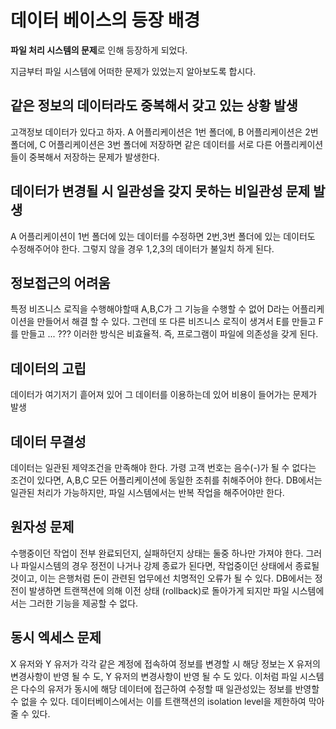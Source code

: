 # 데이터 베이스의 등장 배경

**파일 처리 시스템의 문제**로 인해 등장하게 되었다.

지금부터 파일 시스템에 어떠한 문제가 있었는지 알아보도록 합시다.

## 같은 정보의 데이터라도 중복해서 갖고 있는 상황 발생

고객정보 데이터가 있다고 하자. A 어플리케이션은 1번 폴더에, B 어플리케이션은 2번 폴더에, C 어플리케이션은 3번 폴더에 저장하면 같은 데이터를 서로 다른 어플리케이션들이 중복해서 저장하는 문제가 발생한다.

## 데이터가 변경될 시 일관성을 갖지 못하는 비일관성 문제 발생

A 어플리케이션이 1번 폴더에 있는 데이터를 수정하면 2번,3번 폴더에 있는 데이터도 수정해주어야 한다. 그렇지 않을 경우 1,2,3의 데이터가 불일치 하게 된다.

## 정보접근의 어려움

특정 비즈니스 로직을 수행해야할때 A,B,C가 그 기능을 수행할 수 없어 D라는 어플리케이션을 만들어서 해결 할 수 있다. 그런데 또 다른 비즈니스 로직이 생겨서 E를 만들고 F를 만들고 ... ??? 이러한 방식은 비효율적. 즉, 프로그램이 파일에 의존성을 갖게 된다.

## 데이터의 고립

데이터가 여기저기 흩어져 있어 그 데이터를 이용하는데 있어 비용이 들어가는 문제가 발생

## 데이터 무결성

데이터는 일관된 제약조건을 만족해야 한다. 가령 고객 번호는 음수(-)가 될 수 없다는 조건이 있다면, A,B,C 모든 어플리케이션에 동일한 조취를 취해주어야 한다. DB에서는 일관된 처리가 가능하지만, 파일 시스템에서는 반복 작업을 해주어야만 한다.

## 원자성 문제

수행중이던 작업이 전부 완료되던지, 실패하던지 상태는 둘중 하나만 가져야 한다. 그러나 파일시스템의 경우 정전이 나거나 강제 종료가 된다면, 작업중이던 상태에서 종료될 것이고, 이는 은행처럼 돈이 관련된 업무에선 치명적인 오류가 될 수 있다. DB에서는 정전이 발생하면 트랜잭션에 의해 이전 상태 (rollback)로 돌아가게 되지만 파일 시스템에서는 그러한 기능을 제공할 수 없다.

## 동시 엑세스 문제

X 유저와 Y 유저가 각각 같은 계정에 접속하여 정보를 변경할 시 해당 정보는 X 유저의 변경사항이 반영 될 수 도, Y 유저의 변경사항이 반영 될 수 도 있다. 이처럼 파일 시스템은 다수의 유저가 동시에 해당 데이터에 접근하여 수정할 때 일관성있는 정보를 반영할 수 없을 수 있다. 데이터베이스에서는 이를 트랜잭션의 isolation level을 제한하여 막아줄 수 있다.

